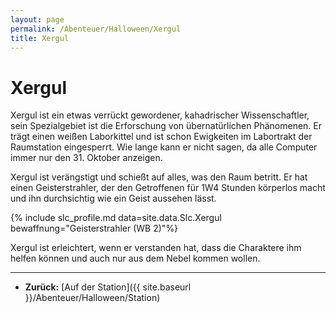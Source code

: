 ```yaml
---
layout: page
permalink: /Abenteuer/Halloween/Xergul
title: Xergul
---
```


# Xergul

Xergul ist ein etwas verrückt gewordener, kahadrischer Wissenschaftler, sein Spezialgebiet ist die Erforschung von übernatürlichen Phänomenen. Er trägt einen weißen Laborkittel und ist schon Ewigkeiten im Labortrakt der Raumstation eingesperrt. Wie lange kann er nicht sagen, da alle Computer immer nur den 31. Oktober anzeigen.

Xergul ist verängstigt und schießt auf alles, was den Raum betritt. Er hat einen Geisterstrahler, der den Getroffenen für 1W4 Stunden körperlos macht und ihn durchsichtig wie ein Geist aussehen lässt.

{% include slc_profile.md data=site.data.Slc.Xergul bewaffnung="Geisterstrahler (WB 2)"%}

Xergul ist erleichtert, wenn er verstanden hat, dass die Charaktere ihm helfen können und auch nur aus dem Nebel kommen wollen.

***

- **Zurück:** [Auf der Station]({{ site.baseurl }}/Abenteuer/Halloween/Station)
